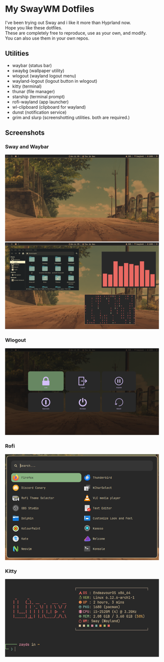 # My SwayWM Dotfiles
I've been trying out Sway and i like it more than Hyprland now.\
Hope you like these dotfiles.\
These are completely free to reproduce, use as your own, and modify.\
You can also use them in your own repos.
## Utilities
- waybar (status bar)
- swaybg (wallpaper utility)
- wlogout (wayland logout menu)
- wayland-logout (logout button in wlogout)
- kitty (terminal)
- thunar (file manager)
- starship (terminal prompt)
- rofi-wayland (app launcher)
- wl-clipboard (clipboard for wayland)
- dunst (notification service)
- grim and slurp (screenshotting utilities. both are required.)
## Screenshots
### Sway and Waybar
<img src="assets/sway.png">

<img src="assets/swaywm.png">

### Wlogout

<img src="assets/wlogout.png">

### Rofi

<img src="assets/rofi.png">

### Kitty

<img src="assets/kitty.png">
